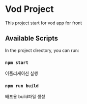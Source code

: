 # Vod Project

This project start for vod app for front

## Available Scripts

In the project directory, you can run:

### `npm start`

어플리케이션 실행

### `npm run build`

배포용 build파일 생성
